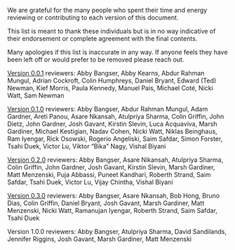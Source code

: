 We are grateful for the many people who spent their time and energy reviewing or contributing to each version of this document.

This list is meant to thank these individuals but is in no way indicative of their endorsement or complete agreement with the final contents.

Many apologies if this list is inaccurate in any way. If anyone feels they have been left off or would prefer to be removed please reach out.

[Version 0.0.1](https://docs.google.com/document/d/1dXx5wJm_vfq3hXRr1kPOEp3g3W0UgBkynjyK-OBuJyM/edit) reviewers: Abby Bangser, Abby Kearns, Abdur Rahman Mungul, Adrian Cockroft, Colin Humphreys, Daniel Bryant, Edward (Ted) Newman, Kief Morris, Paula Kennedy, Manuel Pais, Michael Coté, Nicki Watt, Sam Newman

[Version 0.1.0](https://docs.google.com/document/d/1bP8-LQ-d41eIdQB3IC2YsncDhawpFLggql2JxwtE0XI/edit) reviewers: Abby Bangser, Abdur Rahman Mungul, Adam Gardner, Areti Panou, Asare Nkansah, Atulpriya Sharma, Colin Griffin, John Dietz, John Gardner, Josh Gavant, Kirstin Slevin, Luca Acquaviva, Marsh Gardiner, Michael Kestigian, Nadav Cohen, Nicki Watt, Niklas Beinghaus, Ram Iyengar, Rick Osowski, Rogerio Angeliski, Saim Safdar, Simon Forster, Tsahi Duek, Victor Lu, Viktor “Bika” Nagy, Vishal Biyani

[Version 0.2.0](https://docs.google.com/document/d/11J_RpaUwydNNBg5aVjH5Uzn8i-b4urEtJzwR86XezFQ/edit) reviewers: Abby Bangser, Asare Nikansah, Atulpriya Sharma, Colin Griffin, John Gardner, Josh Gavant, Kirstin Slevin, Marsh Gardiner, Matt Menzenski, Puja Abbassi, Puneet Kandhari, Roberth Strand, Saim Safdar, Tsahi Duek, Victor Lu, Vijay Chintha, Vishal Biyani

[Version 0.3.0](https://docs.google.com/document/d/1yhvT1dZ78JQyKs3Kb64V098XgIFG0N3IXAAX6O67Ju0/edit) reviewers: Abby Bangser, Asare Nkansah, Bob Hong, Bruno Dias, Colin Griffin, Daniel Bryant, Josh Gavant, Marsh Gardiner, Matt Menzenski, Nicki Watt, Ramanujan Iyengar, Roberth Strand, Saim Safdar, Tsahi Duek

Version 1.0.0 reviewers: Abby Bangser, Atulpriya Sharma, David Sandilands, Jennifer Riggins, Josh Gavant, Marsh Gardiner, Matt Menzenski
